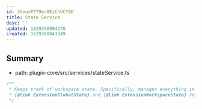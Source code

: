 ```yaml
---
id: 3VvuxP7T9en9EzChUCY9D
title: State Service
desc: ''
updated: 1629390904270
created: 1629390843349
---
```



## Summary
- path: plugin-core/src/services/stateService.ts


```ts
/**
 * Keeps track of workspace state. Specifically, manages everything in
 * {@link ExtensionGlobalState} and {@link ExtensionWorkspaceState} related properties
 */
```
